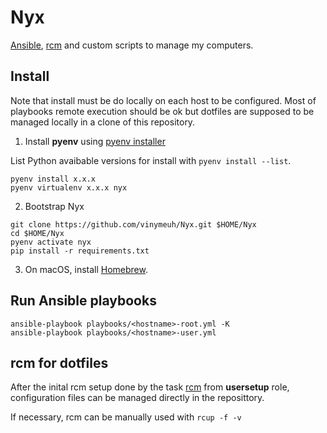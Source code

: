 # Nyx

[Ansible](https://www.ansible.com/), [rcm](https://github.com/thoughtbot/rcm) and custom scripts to manage my computers.

## Install

Note that install must be do locally on each host to be configured. Most of playbooks remote execution should be ok but dotfiles are supposed to be managed locally in a clone of this repository.

1. Install **pyenv** using [pyenv installer](https://github.com/pyenv/pyenv-installer)

List Python avaibable versions for install with ```pyenv install --list```.

```shell
pyenv install x.x.x
pyenv virtualenv x.x.x nyx
```

2. Bootstrap Nyx

```shell
git clone https://github.com/vinymeuh/Nyx.git $HOME/Nyx
cd $HOME/Nyx
pyenv activate nyx
pip install -r requirements.txt
```

3. On macOS, install [Homebrew](https://docs.brew.sh/Installation).

## Run Ansible playbooks

```shell
ansible-playbook playbooks/<hostname>-root.yml -K
ansible-playbook playbooks/<hostname>-user.yml
```

## rcm for dotfiles

After the inital rcm setup done by the task [rcm](roles/usersetup/tasks/rcm.yml) from **usersetup** role, configuration files can be managed directly in the reposittory.

If necessary, rcm can be manually used with ```rcup -f -v```  
